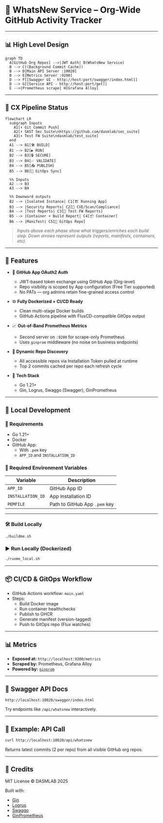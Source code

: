 # 🧠 WhatsNew Service – Org-Wide GitHub Activity Tracker

---

## 📊 High Level Design

```mermaid
graph TD
  A[GitHub Org Repos] -->|JWT Auth| B(WhatsNew Service)
  B --> C((Background Commit Cache))
  B --> D[Main API Server :10020]
  B --> E[Metrics Server :9200]
  D --> F[[Swagger UI - http://host:port/swagger/index.html]]
  D --> G[[Service API - http://host:port/get]]
  E -->|Prometheus scrape| H[Grafana Alloy]
```

---

## 🎉 CX Pipeline Status

```mermaid
flowchart LR
  subgraph Inputs
    A1[⬇️ Git Commit Push]
    A2[⬇️ SAST Sec Suite\nhttps://github.com/dasmlab/sec_suite]
    A3[⬇️ Test FW Suite\ndasmlab/test_suite]
  end
  A1 --> B1[🛠️ BUILD]
  B1 --> B2[▶️ RUN]
  B2 --> B3[🔒 SECURE]
  B3 --> B4[✅ VALIDATE]
  B4 --> B5[📤 PUBLISH]
  B5 --> B6[🔄 GitOps Sync]

  %% Inputs
  A2 --> B3
  A3 --> B4

  %% Downward outputs
  B2 --> |Isolated Instance| C1[🏗️ Running App]
  B3 --> |Security Reports| C2[📝 CVE/Scan/Compliance]
  B4 --> |Test Reports| C3[🧪 Test FW Reports]
  B5 --> |Container + Build Report| C4[📦 Container]
  B6 --> |Manifest| C5[🔎 GitOps Repo]
```

> _Inputs above each phase show what triggers/enriches each build step. Down arrows represent outputs (reports, manifests, containers, etc)._

---

## 🚀 Features

- 🔐 **GitHub App OAuth2 Auth**
  - JWT-based token exchange using GitHub App (Org-level)
  - Repo visibility is scoped by App configuration (Free Tier supported)
  - No PATs — org admins retain fine-grained access control

- ⚙️ **Fully Dockerized + CI/CD Ready**
  - Clean multi-stage Docker builds
  - GitHub Actions pipeline with FluxCD-compatible GitOps output

- 📈 **Out-of-Band Prometheus Metrics**
  - Second server on `:9200` for scrape-only Prometheus
  - Uses `ginprom` middleware (no noise on business endpoints)

- 🔄 **Dynamic Repo Discovery**
  - All accessible repos via Installation Token pulled at runtime
  - Top 2 commits cached per repo each refresh cycle

- 🧰 **Tech Stack**
  - Go 1.21+
  - Gin, Logrus, Swaggo (Swagger), GinPrometheus

---

## 🧪 Local Development

### 🧰 Requirements

- Go 1.21+
- Docker
- GitHub App:
  - With `.pem` key
  - `APP_ID` and `INSTALLATION_ID`

### 🔧 Required Environment Variables

| Variable           | Description                                  |
|--------------------|----------------------------------------------|
| `APP_ID`           | GitHub App ID                                |
| `INSTALLATION_ID`  | App Installation ID                          |
| `PEMFILE`          | Path to GitHub App `.pem` key                |

---

### 🛠️ Build Locally

```bash
./buildme.sh
```

### ▶️ Run Locally (Dockerized)

```bash
./runme_local.sh
```

---

## 📦 CI/CD & GitOps Workflow

- GitHub Actions workflow: `main.yaml`
- Steps:
  - Build Docker image
  - Run container healthchecks
  - Publish to GHCR
  - Generate manifest (version-tagged)
  - Push to GitOps repo (Flux watches)

---

## 📊 Metrics

- **Exposed at:** `http://localhost:9200/metrics`
- **Scraped by:** Prometheus, Grafana Alloy
- **Powered by:** [`ginprom`](https://github.com/Depado/ginprom)

---

## 📜 Swagger API Docs

```
http://localhost:10020/swagger/index.html
```

Try endpoints like `/api/whatsnew` interactively.

---

## 🧪 Example: API Call

```bash
curl http://localhost:10020/api/whatsnew
```

Returns latest commits (2 per repo) from all visible GitHub org repos.

---

## 🪪 Credits

MIT License © DASMLAB 2025

Built with:

- [Gin](https://github.com/gin-gonic/gin)
- [Logrus](https://github.com/sirupsen/logrus)
- [Swaggo](https://github.com/swaggo/swag)
- [GinPrometheus](https://github.com/Depado/ginprom)
